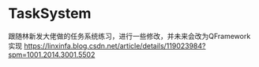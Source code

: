 # TaskSystem
跟随林新发大佬做的任务系统练习，进行一些修改，并未来会改为QFramework实现
https://linxinfa.blog.csdn.net/article/details/119023984?spm=1001.2014.3001.5502

